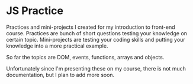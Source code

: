 # JS Practice

Practices and mini-projects I created for my introduction to front-end course. Practices are bunch of short questions testing your knowledge on certain topic. Mini-projects are testing your coding skills and putting your knowledge into a more practical example.

So far the topics are DOM, events, functions, arrays and objects.

Unfortunately since I'm presenting these on my course, there is not much documentation, but I plan to add more soon. 

